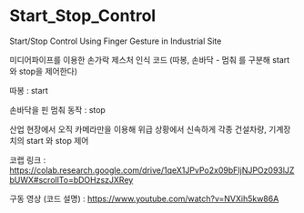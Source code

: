 # Start_Stop_Control
Start/Stop Control Using Finger Gesture in Industrial Site

미디어파이프를 이용한 손가락 제스처 인식 코드 (따봉, 손바닥 - 멈춰 를 구분해 start와 stop을 제어한다)

따봉 : start


손바닥을 핀 멈춰 동작 : stop

산업 현장에서 오직 카메라만을 이용해 위급 상황에서 신속하게 각종 건설차량, 기계장치의 start 와 stop 제어 


코랩 링크 : https://colab.research.google.com/drive/1qeX1JPvPo2x09bFIjNJPOz093lJZbUWX#scrollTo=bDOHzszJXRey

구동 영상 (코드 설명) : https://www.youtube.com/watch?v=NVXih5kw86A 
